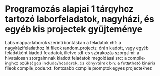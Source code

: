 # Programozás alapjai 1 tárgyhoz tartozó laborfeladatok, nagyházi, és egyéb kis projectek gyüjteménye

Labs mappa: laborok szerinti bontásban a feladatok
nhf: a nagyházifeladathoz írt fileok
random_projects: órán kiadott, vagy egyéb feladatként kiadott feladatok, illetve sdl-es szórakozás
szorgalmi: a hivatalosan szorgalminak kiadott feladatok megoldásai
src: a compile-inghoz szükséges include/headerek, és könyvtárak
bin: a futtatható bináris fileok
compile_code.txt: fontosabb compile promptok egyes projectekhez
